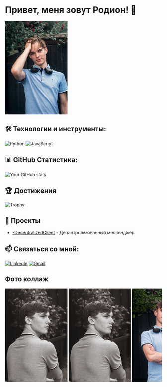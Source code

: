 # Привет, меня зовут Родион! 👋

<img src="image/image(9).jpg" alt="Фото 3" style="height: 300px;">

## 🛠 Технологии и инструменты:
![Python](https://img.shields.io/badge/-Python-090909?style=for-the-badge&logo=python)
![JavaScript](https://img.shields.io/badge/-JavaScript-090909?style=for-the-badge&logo=javascript)

## 📊 GitHub Статистика:
![Your GitHub stats](https://github-readme-stats.vercel.app/api?username=radik097&show_icons=true&theme=radical)

## 🏆 Достижения
![Trophy](https://github-profile-trophy.vercel.app/?username=radik097&theme=darkhub)

## 🚀 Проекты
- [-DecentralizedClient](https://github.com/radik097/-DecentralizedClient) - Децантролизованный мессенджер

## 📫 Связаться со мной:
[![LinkedIn](https://img.shields.io/badge/-LinkedIn-090909?style=for-the-badge&logo=linkedin)](https://linkedin.com/in/yourprofile)
[![Gmail](https://img.shields.io/badge/-Gmail-090909?style=for-the-badge&logo=gmail)](mailto:youremail@gmail.com)

## Фото коллаж

<div style="overflow-x: auto; white-space: nowrap;">
  <img src="image/image(1).jpg" alt="Фото 1" style="height: 300px;">
  <img src="image/image(2).jpg" alt="Фото 2" style="height: 300px;">
  <img src="image/image(3).jpg" alt="Фото 3" style="height: 300px;">
  <img src="image/image(4).jpg" alt="Фото 3" style="height: 300px;">
  <img src="image/image(5).jpg" alt="Фото 3" style="height: 300px;">
  <img src="image/image(6).jpg" alt="Фото 3" style="height: 300px;">
  <img src="image/image(7).jpg" alt="Фото 3" style="height: 300px;">
  <img src="image/image(8).jpg" alt="Фото 3" style="height: 300px;">
  
  <img src="image/image(10).jpg" alt="Фото 3" style="height: 300px;">
</div>
